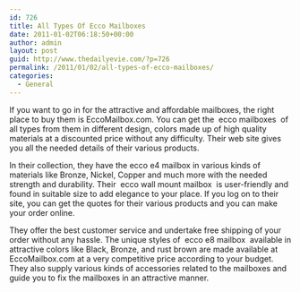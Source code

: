 ```yaml
---
id: 726
title: All Types Of Ecco Mailboxes
date: 2011-01-02T06:18:50+00:00
author: admin
layout: post
guid: http://www.thedailyevie.com/?p=726
permalink: /2011/01/02/all-types-of-ecco-mailboxes/
categories:
  - General
---
```

If you want to go in for the attractive and affordable mailboxes, the right place to buy them is EccoMailbox.com. You can get the &nbsp;ecco mailboxes&nbsp; of all types from them in different design, colors made up of high quality materials at a discounted price without any difficulty. Their web site gives you all the needed details of their various products.

In their collection, they have the ecco e4 mailbox in various kinds of materials like Bronze, Nickel, Copper and much more with the needed strength and durability. Their &nbsp;ecco wall mount mailbox&nbsp; is user-friendly and found in suitable size to add elegance to your place. If you log on to their site, you can get the quotes for their various products and you can make your order online.

They offer the best customer service and undertake free shipping of your order without any hassle. The unique styles of &nbsp;ecco e8 mailbox&nbsp; available in attractive colors like Black, Bronze, and rust brown are made available at EccoMailbox.com at a very competitive price according to your budget. They also supply various kinds of accessories related to the mailboxes and guide you to fix the mailboxes in an attractive manner.